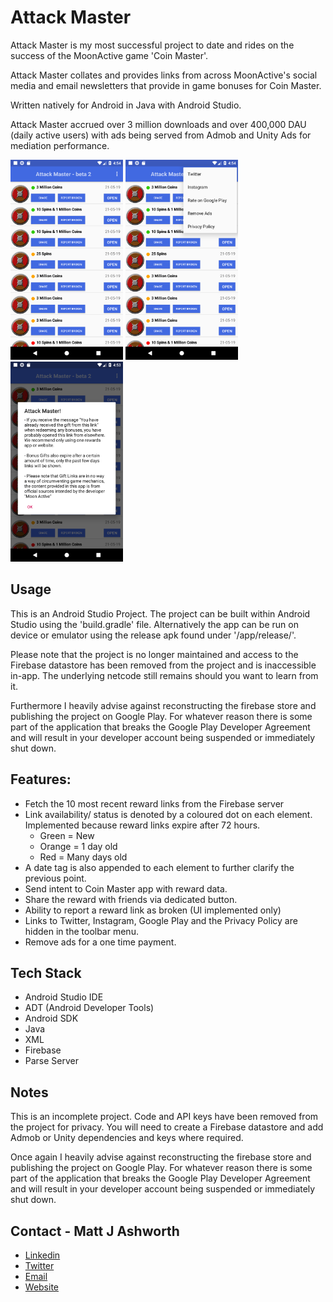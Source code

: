 
# Attack Master

Attack Master is my most successful project to date and rides on the success of the MoonActive game 'Coin Master'.

Attack Master collates and provides links from across MoonActive's social media and email newsletters that provide in game bonuses for Coin Master. 

Written natively for Android in Java with Android Studio. 

Attack Master accrued over 3 million downloads and over 400,000 DAU (daily active users) with ads being served from Admob and Unity Ads for mediation performance.


<p float="left">
  <img src="https://raw.githubusercontent.com/MattJAshworth/AttackMaster/1597abd5a2431b57fb46a2a7ff310e77547b6cd2/device-2019-05-22-045406.png" width="180" />
  <img src="https://raw.githubusercontent.com/MattJAshworth/AttackMaster/1597abd5a2431b57fb46a2a7ff310e77547b6cd2/device-2019-05-22-045432.png" width="180" /> 
  <img src="https://raw.githubusercontent.com/MattJAshworth/AttackMaster/1597abd5a2431b57fb46a2a7ff310e77547b6cd2/device-2019-05-22-045346.png" width="180" />
</p>

## Usage

This is an Android Studio Project. The project can be built within Android Studio using the 'build.gradle' file. Alternatively the app can be run on device or emulator using the release apk found under '/app/release/'. 

Please note that the project is no longer maintained and access to the Firebase datastore has been removed from the project and is inaccessible in-app. The underlying netcode still remains should you want to learn from it. 

Furthermore I heavily advise against reconstructing the firebase store and publishing the project on Google Play. For whatever reason there is some part of the application that breaks the Google Play Developer Agreement and will result in your developer account being suspended or immediately shut down.

## Features:
* Fetch the 10 most recent reward links from the Firebase server
* Link availability/ status is denoted by a coloured dot on each element. Implemented because reward links expire after 72 hours.
	* Green = New
	* Orange = 1 day old
	* Red = Many days old
* A date tag is also appended to each element to further clarify the previous point.
* Send intent to Coin Master app with reward data.
* Share the reward with friends via dedicated button.
* Ability to report a reward link as broken (UI implemented only)
* Links to Twitter, Instagram, Google Play and the Privacy Policy are hidden in the toolbar menu.
* Remove ads for a one time payment.

## Tech Stack
* Android Studio IDE
* ADT (Android Developer Tools)
* Android SDK
* Java
* XML
* Firebase
* Parse Server

## Notes
This is an incomplete project. Code and API keys have been removed from the project for privacy. You will need to create a Firebase datastore and add Admob or Unity dependencies and keys where required. 

Once again I heavily advise against reconstructing the firebase store and publishing the project on Google Play. For whatever reason there is some part of the application that breaks the Google Play Developer Agreement and will result in your developer account being suspended or immediately shut down.

## Contact - Matt J Ashworth
* [Linkedin](https://linkedin.com/in/MattJAshworth)
* [Twitter](https://twitter.com/MattJAshworth)
* [Email](mailto:contact@mattjashworth.xyz)
* [Website](https://mattjashworth.xyz)
